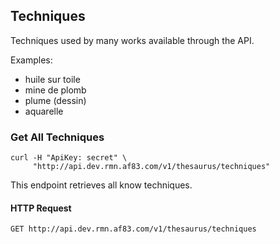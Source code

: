 ## Techniques

Techniques used by many works available through the API.

Examples:

- huile sur toile
- mine de plomb
- plume (dessin)
- aquarelle


### Get All Techniques


```shell
curl -H "ApiKey: secret" \
     "http://api.dev.rmn.af83.com/v1/thesaurus/techniques"
```

This endpoint retrieves all know techniques.

#### HTTP Request

`GET http://api.dev.rmn.af83.com/v1/thesaurus/techniques`
